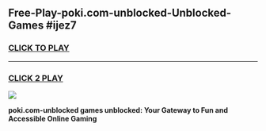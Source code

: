 
## Free-Play-poki.com-unblocked-Unblocked-Games #ijez7
<h3>
<a href="https://news.freeplayer.one?title=poki.com-unblocked&ref=8M">CLICK TO PLAY</a></h3>
<hr>

<h3>
<a href="https://news.freeplayer.one?title=poki.com-unblocked&ref=8M">CLICK 2 PLAY</a>
  
</h3>

<a href="https://news.freeplayer.one?title=poki.com-unblocked&ref=8M"><img src="https://clearcache.store/games.png"></a>


**poki.com-unblocked games unblocked: Your Gateway to Fun and Accessible Online Gaming**

